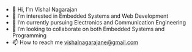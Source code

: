 - 👋 Hi, I’m Vishal Nagarajan
- 👀 I’m interested in Embedded Systems and Web Development
- 🌱 I’m currently pursuing Electronics and Communication Engineering
- 💞️ I’m looking to collaborate on both Embedded Systems and Programming
- 📫 How to reach me vishalnagarajane@gmail.com

<!---
Vakxee/Vakxee is a ✨ special ✨ repository because its `README.md` (this file) appears on your GitHub profile.
You can click the Preview link to take a look at your changes.
--->
